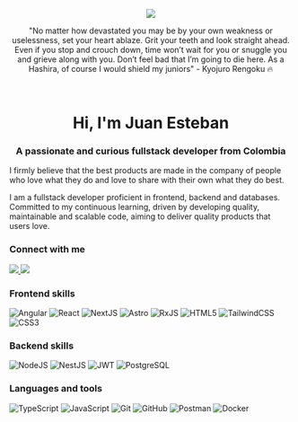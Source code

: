 <p align="center">
  <img src="https://user-images.githubusercontent.com/55556476/217273633-10808d7d-0d37-414e-9d5e-96901a21c4c0.png">
</p>
<p align="center">"No matter how devastated you may be by your own weakness or uselessness, set your heart ablaze. Grit your teeth and look straight ahead. Even if you stop and crouch down, time won’t wait for you or snuggle you and grieve along with you. Don’t feel bad that I’m going to die here. As a Hashira, of course I would shield my juniors" - Kyojuro Rengoku 🔥</p>

<br>
<h1 align="center">Hi, I'm Juan Esteban</h1>
<h3 align="center">A passionate and curious fullstack developer from Colombia</h3>
<p>I firmly believe that the best products are made in the company of people who love what they do and love to share with their own what they do best.

I am a fullstack developer proficient in frontend, backend and databases. Committed to my continuous learning, driven by developing quality, maintainable and scalable code, aiming to deliver quality products that users love.</p>

<h3 align="left">Connect with me</h3>

<div align="left">
  <a href="https://www.linkedin.com/in/ejuanvanegas/" target="_blank">
  <img src="https://img.shields.io/badge/LinkedIn-0A66C2?style=for-the-badge&logo=LinkedIn&logoColor=fff" />
  </a>
  <a href="mailto:e.juanvanegas@gmail.com" target="_blank">
  <img src="https://img.shields.io/badge/Gmail-EA4335?style=for-the-badge&logo=Gmail&logoColor=fff" />
  </a>
</div>

<h3 align="left">Frontend skills</h3>

![Angular](https://img.shields.io/badge/Angular-DD0031?style=for-the-badge&logo=Angular)
![React](https://img.shields.io/badge/react-263238?style=for-the-badge&logo=React)
![NextJS](https://img.shields.io/badge/Next.js-000000?style=for-the-badge&logo=Next.js)
![Astro](https://img.shields.io/badge/Astro-000000?style=for-the-badge&logo=astro)
![RxJS](https://img.shields.io/badge/RxJS-B7178C?style=for-the-badge&logo=ReactiveX)
![HTML5](https://img.shields.io/badge/HTML5-E34F26?style=for-the-badge&logo=HTML5&logoColor=fff)
![TailwindCSS](https://img.shields.io/badge/tailwindcss-%2338B2AC.svg?style=for-the-badge&logo=tailwind-css&logoColor=white)
![CSS3](https://img.shields.io/badge/CSS3-1572B6?style=for-the-badge&logo=CSS3)

<h3 align="left">Backend skills</h3>

![NodeJS](https://img.shields.io/badge/Node.js-339933?style=for-the-badge&logo=Node.js&logoColor=fff)
![NestJS](https://img.shields.io/badge/NestJS-000000?style=for-the-badge&logo=nestjs&logoColor=%23E0234E)
![JWT](https://img.shields.io/badge/JWT-000000?style=for-the-badge&logo=JSON%20Web%20Tokens)
![PostgreSQL](https://img.shields.io/badge/PostgreSQL-000000?style=for-the-badge&logo=postgresql)

<h3 align="left">Languages and tools</h3>

![TypeScript](https://img.shields.io/badge/TypeScript-3178C6?style=for-the-badge&logo=TypeScript&logoColor=fff)
![JavaScript](https://img.shields.io/badge/JavaScript-000?style=for-the-badge&logo=JavaScript&logoColor=F7DF1E)
![Git](https://img.shields.io/badge/Git-F05032?style=for-the-badge&logo=Git&logoColor=fff)
![GitHub](https://img.shields.io/badge/GitHub-181717?style=for-the-badge&logo=GitHub&logoColor=fff)
![Postman](https://img.shields.io/badge/Postman-FF6C37?style=for-the-badge&logo=Postman&logoColor=fff)
![Docker](https://img.shields.io/badge/Docker-000000?style=for-the-badge&logo=docker)
